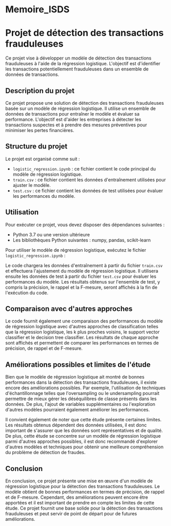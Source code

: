 # Memoire_ISDS
# Projet de détection des transactions frauduleuses

Ce projet vise à développer un modèle de détection des transactions frauduleuses à l'aide de la régression logistique. L'objectif est d'identifier les transactions potentiellement frauduleuses dans un ensemble de données de transactions.

## Description du projet

Ce projet propose une solution de détection des transactions frauduleuses basée sur un modèle de régression logistique. Il utilise un ensemble de données de transactions pour entraîner le modèle et évaluer sa performance. L'objectif est d'aider les entreprises à détecter les transactions suspectes et à prendre des mesures préventives pour minimiser les pertes financières.

## Structure du projet

Le projet est organisé comme suit :

- `logistic_regression.ipynb` : ce fichier contient le code principal du modèle de régression logistique.
- `train.csv` : ce fichier contient les données d'entraînement utilisées pour ajuster le modèle.
- `test.csv` : ce fichier contient les données de test utilisées pour évaluer les performances du modèle.

## Utilisation

Pour exécuter ce projet, vous devez disposer des dépendances suivantes :

- Python 3.7 ou une version ultérieure
- Les bibliothèques Python suivantes : numpy, pandas, scikit-learn



Pour utiliser le modèle de régression logistique, exécutez le fichier `logistic_regression.ipynb` :

Le code chargera les données d'entraînement à partir du fichier `train.csv` et effectuera l'ajustement du modèle de régression logistique. Il utilisera ensuite les données de test à partir du fichier `test.csv` pour évaluer les performances du modèle. Les résultats obtenus sur l'ensemble de test, y compris la précision, le rappel et la F-mesure, seront affichés à la fin de l'exécution du code.

## Comparaison avec d'autres approches

Le code fournit également une comparaison des performances du modèle de régression logistique avec d'autres approches de classification telles que la régression logistique, les k plus proches voisins, le support vector classifier et le decision tree classifier. Les résultats de chaque approche sont affichés et permettent de comparer les performances en termes de précision, de rappel et de F-mesure.

## Améliorations possibles et limites de l'étude

Bien que le modèle de régression logistique ait montré de bonnes performances dans la détection des transactions frauduleuses, il existe encore des améliorations possibles. Par exemple, l'utilisation de techniques d'échantillonnage telles que l'oversampling ou le undersampling pourrait permettre de mieux gérer les déséquilibres de classe présents dans les données. De plus, l'ajout de variables supplémentaires ou l'exploration d'autres modèles pourraient également améliorer les performances.

Il convient également de noter que cette étude présente certaines limites. Les résultats obtenus dépendent des données utilisées, il est donc important de s'assurer que les données sont représentatives et de qualité. De plus, cette étude se concentre sur un modèle de régression logistique parmi d'autres approches possibles, il est donc recommandé d'explorer d'autres modèles et techniques pour obtenir une meilleure compréhension du problème de détection de fraudes.

## Conclusion

En conclusion, ce projet présente une mise en œuvre d'un modèle de régression logistique pour la détection des transactions frauduleuses. Le modèle obtient de bonnes performances en termes de précision, de rappel et de F-mesure. Cependant, des améliorations peuvent encore être apportées et il est important de prendre en compte les limites de cette étude. Ce projet fournit une base solide pour la détection des transactions frauduleuses et peut servir de point de départ pour de futures améliorations.
